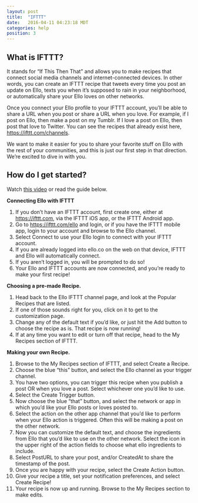 ```yaml
---
layout: post
title:  "IFTTT"
date:   2016-04-11 04:23:18 MDT
categories: help
position: 3
---
```

## What is IFTTT? 

It stands for “If This Then That” and allows you to make recipes that connect social media channels and internet-connected devices. In other words, you can create an IFTTT recipe that tweets every time you post an update on Ello, texts you when it’s supposed to rain in your neighborhood, or automatically share your Ello loves on other networks.

Once you connect your Ello profile to your IFTTT account, you’ll be able to share a URL when you post or share a URL when you love. For example, if I post on Ello, then make a post on my Tumblr. If I love a post on Ello, then post that love to Twitter. You can see the recipes that already exist here, https://ifttt.com/channels.

We want to make it easier for you to share your favorite stuff on Ello with the rest of your communities, and this is just our first step in that direction. We’re excited to dive in with you.

## How do I get started?

Watch [this video](https://vimeo.com/162590641) or read the guide below. 

**Connecting Ello with IFTTT**
1. If you don’t have an IFTTT account, first create one, either at https://ifttt.com, via the IFTTT iOS app, or the IFTTT Android app.
2. Go to https://ifttt.com/ello and login, or if you have the IFTTT mobile app, login to your account and browse to the Ello channel.
3. Select Connect to use your Ello login to connect with your IFTTT account.
4. If you are already logged into ello.co on the web on that device, IFTTT and Ello will automatically connect.
5. If you aren’t logged in, you will be prompted to do so!
6. Your Ello and IFTTT accounts are now connected, and you’re ready to make your first recipe!

**Choosing a pre-made Recipe.**
1. Head back to the Ello IFTTT channel page, and look at the Popular Recipes that are listed.
2. If one of those sounds right for you, click on it to get to the customization page.
3. Change any of the default text if you’d like, or just hit the Add button to choose the recipe as is. That recipe is now running!
4. If at any time you want to edit or turn off that recipe, head to the My Recipes section of IFTTT.

**Making your own Recipe.**
1. Browse to the My Recipes section of IFTTT, and select Create a Recipe.
2. Choose the blue “this” button, and select the Ello channel as your trigger channel.
3. You have two options, you can trigger this recipe when you publish a post OR when you love a post. Select whichever one you’d like to use.
4. Select the Create Trigger button.
5. Now choose the blue “that” button, and select the network or app in which you’d like your Ello posts or loves posted to.
6. Select the action on the other app channel that you’d like to perform when your Ello action is triggered. Often this will be making a post on the other network.
7. Now you can customize the default text, and choose the ingredients from Ello that you’d like to use on the other network. Select the icon in the upper right of the action fields to choose what ello ingredients to include.
8. Select PostURL to share your post, and/or CreatedAt to share the timestamp of the post.
9. Once you are happy with your recipe, select the Create Action button.
10. Give your recipe a title, set your notification preferences, and select Create Recipe!
11. Your recipe is now up and running. Browse to the My Recipes section to make edits.
